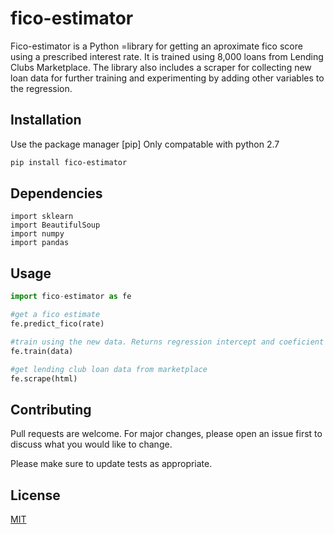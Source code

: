 # fico-estimator

Fico-estimator is a Python =library for getting an aproximate fico score using a prescribed interest rate.
It is trained using 8,000 loans from Lending Clubs Marketplace. The library also includes a scraper for
collecting new loan data for further training and experimenting by adding other variables to the regression.

## Installation

Use the package manager [pip] Only compatable with python 2.7
```bash
pip install fico-estimator
```

## Dependencies
```
import sklearn
import BeautifulSoup
import numpy
import pandas
```

## Usage

```python
import fico-estimator as fe

#get a fico estimate
fe.predict_fico(rate)

#train using the new data. Returns regression intercept and coeficient (y = mx + b)
fe.train(data)

#get lending club loan data from marketplace
fe.scrape(html)
```

## Contributing
Pull requests are welcome. For major changes, please open an issue first to discuss what you would like to change.

Please make sure to update tests as appropriate.

## License
[MIT](https://choosealicense.com/licenses/mit/)
